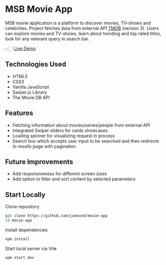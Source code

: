 # MSB Movie App

MSB movie application is a platform to discover movies, TV-shows and celebrities. Project fetches data from external API [TMDB](https://www.themoviedb.org/) (version 3). Users can explore movies and TV-shows, learn about trending and top rated titles, look for any relevant query in search bar.

👉🏻 [Live Demo](https://movie-app-msb.netlify.app)

## Technologies Used

- HTML5
- CSS3
- Vanilla JavaScript
- Swiper.js Library
- The Movie DB API

## Features

- Fetching information about movies/series/people from external API
- Integrated Swiper sliders for cards showcases
- Loading spinner for visualizing request in process
- Search box which accepts user input to be searched and then redirects to results page with pagination

## Future Improvements

- Add responsiveness for different screen sizes
- Add option to filter and sort content by selected parameters

## Start Locally

Clone repository

```bash
git clone https://github.com/janeund/movie-app
cd movie-app
```

Install dependencies

```bash
npm install
```

Start local server via Vite

```bash
npm start dev
```
